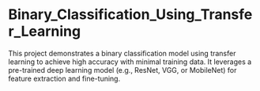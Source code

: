 # Binary_Classification_Using_Transfer_Learning
This project demonstrates a binary classification model using transfer learning to achieve high accuracy with minimal training data. It leverages a pre-trained deep learning model (e.g., ResNet, VGG, or MobileNet) for feature extraction and fine-tuning.
